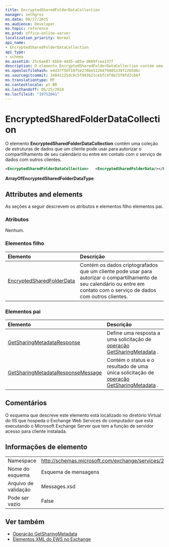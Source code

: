 ```yaml
---
title: EncryptedSharedFolderDataCollection
manager: sethgros
ms.date: 09/17/2015
ms.audience: Developer
ms.topic: reference
ms.prod: office-online-server
localization_priority: Normal
api_name:
- EncryptedSharedFolderDataCollection
api_type:
- schema
ms.assetid: 25c6ae87-bbb9-4dd5-a85a-d669fcea137f
description: O elemento EncryptedSharedFolderDataCollection contém uma coleção de estruturas de dados que um cliente pode usar para autorizar o compartilhamento de seu calendário ou entre em contato com o serviço de dados com outros clientes.
ms.openlocfilehash: e4d37f5df10f5e270be5126479485239f2205d6c
ms.sourcegitcommit: 34041125dc8c5f993b21cebfc4f8b72f0fd2cb6f
ms.translationtype: MT
ms.contentlocale: pt-BR
ms.lasthandoff: 06/25/2018
ms.locfileid: "19752041"
---
```

# <a name="encryptedsharedfolderdatacollection"></a>EncryptedSharedFolderDataCollection

O elemento **EncryptedSharedFolderDataCollection** contém uma coleção de estruturas de dados que um cliente pode usar para autorizar o compartilhamento de seu calendário ou entre em contato com o serviço de dados com outros clientes. 
  
```xml
<EncryptedSharedFolderDataCollection>   <EncryptedSharedFolderData/></EncryptedSharedFolderDataCollection>
```

 **ArrayOfEncryptedSharedFolderDataType**
## <a name="attributes-and-elements"></a>Attributes and elements

As seções a seguir descrevem os atributos e elementos filho elementos pai.
  
### <a name="attributes"></a>Atributos

Nenhum.
  
### <a name="child-elements"></a>Elementos filho

|**Elemento**|**Descrição**|
|:-----|:-----|
|[EncryptedSharedFolderData](encryptedsharedfolderdata.md) <br/> |Contém os dados criptografados que um cliente pode usar para autorizar o compartilhamento de seu calendário ou entre em contato com o serviço de dados com outros clientes.  <br/> |
   
### <a name="parent-elements"></a>Elementos pai

|**Elemento**|**Descrição**|
|:-----|:-----|
|[GetSharingMetadataResponse](getsharingmetadataresponse.md) <br/> |Define uma resposta a uma solicitação de [operação GetSharingMetadata](getsharingmetadata-operation.md) .  <br/> |
|[GetSharingMetadataResponseMessage](getsharingmetadataresponsemessage.md) <br/> |Contém o status e o resultado de uma única solicitação de [operação GetSharingMetadata](getsharingmetadata-operation.md) .  <br/> |
   
## <a name="remarks"></a>Comentários

O esquema que descreve este elemento está localizado no diretório Virtual do IIS que hospeda o Exchange Web Services do computador que está executando o Microsoft Exchange Server que tem a função de servidor acesso para cliente instalada.
  
## <a name="element-information"></a>Informações de elemento

|||
|:-----|:-----|
|Namespace  <br/> |http://schemas.microsoft.com/exchange/services/2006/messages  <br/> |
|Nome do esquema  <br/> |Esquema de mensagens  <br/> |
|Arquivo de validação  <br/> |Messages.xsd  <br/> |
|Pode ser vazio  <br/> |False  <br/> |
   
## <a name="see-also"></a>Ver também

- [Operação GetSharingMetadata](getsharingmetadata-operation.md)
- [Elementos XML do EWS no Exchange](ews-xml-elements-in-exchange.md)

